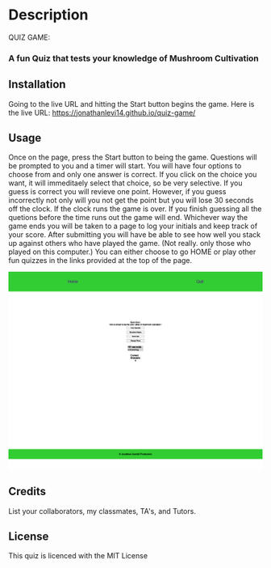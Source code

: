 # Description
  QUIZ GAME:
### A fun Quiz that tests your knowledge of Mushroom Cultivation
## Installation

Going to the live URL and hitting the Start button begins the game.
Here is the live URL:  https://jonathanlevi14.github.io/quiz-game/
## Usage

Once on the page, press the Start button to being the game. Questions will be prompted to you and a timer will start. 
You will have four options to choose from and only one answer is correct. If you click on the choice you want, it will immeditaely select that choice, so be very selective. 
If you guess is correct you will revieve one point. However, if you guess incorrectly not only will you not get the point but you will lose 30 seconds off the clock. If the clock runs the game is over. 
If you finish guessing all the quetions before the time runs out the game will end.
Whichever way the game ends you will be taken to a page to log your initials and keep track of your score. After submitting you will have be able to see how well you stack up against others who have played the game. (Not really. only those who played on this computer.)
You can either choose to go HOME or play other fun quizzes in the links provided at the top of the page.


![ScreenShot of Quiz Game](assets/quiz%20game1024_1.jpg)

## Credits

List your collaborators, my classmates, TA's, and Tutors.

## License
This quiz is licenced with the MIT License


